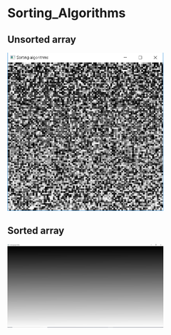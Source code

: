 # Sorting_Algorithms

## Unsorted array
<p align="left">
  <img src="Screenshots/unsorted.PNG" width="350" title="Circles">  
</p>

## Sorted array
<p align="left">
  <img src="Screenshots/sorted.PNG" width="350" title="Circles">  
</p>
